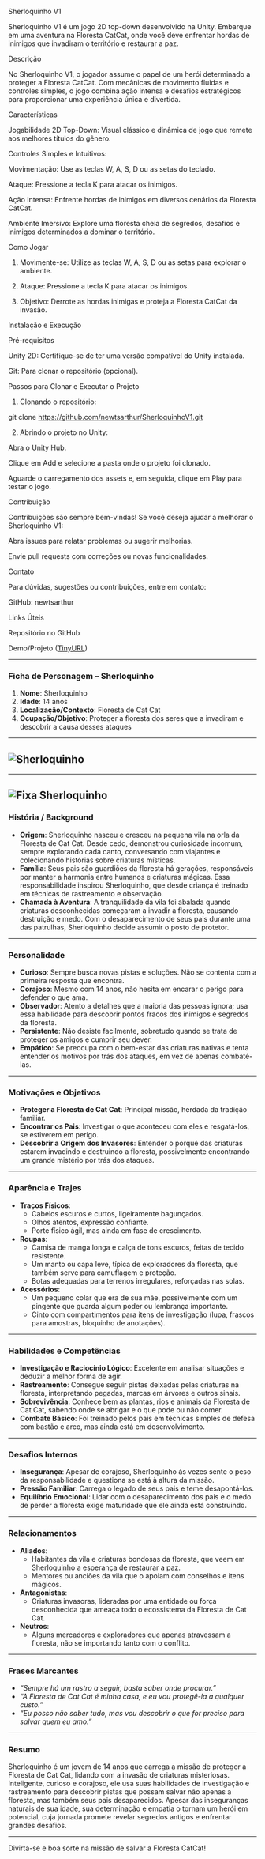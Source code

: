 Sherloquinho V1

Sherloquinho V1 é um jogo 2D top-down desenvolvido na Unity. Embarque em uma aventura na Floresta CatCat, onde você deve enfrentar hordas de inimigos que invadiram o território e restaurar a paz.

Descrição

No Sherloquinho V1, o jogador assume o papel de um herói determinado a proteger a Floresta CatCat. Com mecânicas de movimento fluidas e controles simples, o jogo combina ação intensa e desafios estratégicos para proporcionar uma experiência única e divertida.

Características

Jogabilidade 2D Top-Down: Visual clássico e dinâmica de jogo que remete aos melhores títulos do gênero.

Controles Simples e Intuitivos:

Movimentação: Use as teclas W, A, S, D ou as setas do teclado.

Ataque: Pressione a tecla K para atacar os inimigos.


Ação Intensa: Enfrente hordas de inimigos em diversos cenários da Floresta CatCat.

Ambiente Imersivo: Explore uma floresta cheia de segredos, desafios e inimigos determinados a dominar o território.


Como Jogar

1. Movimente-se: Utilize as teclas W, A, S, D ou as setas para explorar o ambiente.


2. Ataque: Pressione a tecla K para atacar os inimigos.


3. Objetivo: Derrote as hordas inimigas e proteja a Floresta CatCat da invasão.



Instalação e Execução

Pré-requisitos

Unity 2D: Certifique-se de ter uma versão compatível do Unity instalada.

Git: Para clonar o repositório (opcional).


Passos para Clonar e Executar o Projeto

1. Clonando o repositório:

git clone https://github.com/newtsarthur/SherloquinhoV1.git


2. Abrindo o projeto no Unity:

Abra o Unity Hub.

Clique em Add e selecione a pasta onde o projeto foi clonado.

Aguarde o carregamento dos assets e, em seguida, clique em Play para testar o jogo.




Contribuição

Contribuições são sempre bem-vindas! Se você deseja ajudar a melhorar o Sherloquinho V1:

Abra issues para relatar problemas ou sugerir melhorias.

Envie pull requests com correções ou novas funcionalidades.

Contato

Para dúvidas, sugestões ou contribuições, entre em contato:

GitHub: newtsarthur

Links Úteis

Repositório no GitHub

Demo/Projeto ([TinyURL](https://tinyurl.com/2dprfwlq))

---

### **Ficha de Personagem – Sherloquinho**

1. **Nome**: Sherloquinho  
2. **Idade**: 14 anos  
3. **Localização/Contexto**: Floresta de Cat Cat  
4. **Ocupação/Objetivo**: Proteger a floresta dos seres que a invadiram e descobrir a causa desses ataques


---
![Sherloquinho](img/sher.png) 
---
---
![Fixa Sherloquinho](img/fixa.png)
---


### **História / Background**  
- **Origem**: Sherloquinho nasceu e cresceu na pequena vila na orla da Floresta de Cat Cat. Desde cedo, demonstrou curiosidade incomum, sempre explorando cada canto, conversando com viajantes e colecionando histórias sobre criaturas místicas.  
- **Família**: Seus pais são guardiões da floresta há gerações, responsáveis por manter a harmonia entre humanos e criaturas mágicas. Essa responsabilidade inspirou Sherloquinho, que desde criança é treinado em técnicas de rastreamento e observação.  
- **Chamada à Aventura**: A tranquilidade da vila foi abalada quando criaturas desconhecidas começaram a invadir a floresta, causando destruição e medo. Com o desaparecimento de seus pais durante uma das patrulhas, Sherloquinho decide assumir o posto de protetor.  

---

### **Personalidade**  
- **Curioso**: Sempre busca novas pistas e soluções. Não se contenta com a primeira resposta que encontra.  
- **Corajoso**: Mesmo com 14 anos, não hesita em encarar o perigo para defender o que ama.  
- **Observador**: Atento a detalhes que a maioria das pessoas ignora; usa essa habilidade para descobrir pontos fracos dos inimigos e segredos da floresta.  
- **Persistente**: Não desiste facilmente, sobretudo quando se trata de proteger os amigos e cumprir seu dever.  
- **Empático**: Se preocupa com o bem-estar das criaturas nativas e tenta entender os motivos por trás dos ataques, em vez de apenas combatê-las.  

---

### **Motivações e Objetivos**  
- **Proteger a Floresta de Cat Cat**: Principal missão, herdada da tradição familiar.  
- **Encontrar os Pais**: Investigar o que aconteceu com eles e resgatá-los, se estiverem em perigo.  
- **Descobrir a Origem dos Invasores**: Entender o porquê das criaturas estarem invadindo e destruindo a floresta, possivelmente encontrando um grande mistério por trás dos ataques.  

---

### **Aparência e Trajes**  
- **Traços Físicos**:  
  - Cabelos escuros e curtos, ligeiramente bagunçados.  
  - Olhos atentos, expressão confiante.  
  - Porte físico ágil, mas ainda em fase de crescimento.  
- **Roupas**:  
  - Camisa de manga longa e calça de tons escuros, feitas de tecido resistente.  
  - Um manto ou capa leve, típica de exploradores da floresta, que também serve para camuflagem e proteção.  
  - Botas adequadas para terrenos irregulares, reforçadas nas solas.  
- **Acessórios**:  
  - Um pequeno colar que era de sua mãe, possivelmente com um pingente que guarda algum poder ou lembrança importante.  
  - Cinto com compartimentos para itens de investigação (lupa, frascos para amostras, bloquinho de anotações).  

---

### **Habilidades e Competências**  
- **Investigação e Raciocínio Lógico**: Excelente em analisar situações e deduzir a melhor forma de agir.  
- **Rastreamento**: Consegue seguir pistas deixadas pelas criaturas na floresta, interpretando pegadas, marcas em árvores e outros sinais.  
- **Sobrevivência**: Conhece bem as plantas, rios e animais da Floresta de Cat Cat, sabendo onde se abrigar e o que pode ou não comer.  
- **Combate Básico**: Foi treinado pelos pais em técnicas simples de defesa com bastão e arco, mas ainda está em desenvolvimento.  

---

### **Desafios Internos**  
- **Insegurança**: Apesar de corajoso, Sherloquinho às vezes sente o peso da responsabilidade e questiona se está à altura da missão.  
- **Pressão Familiar**: Carrega o legado de seus pais e teme desapontá-los.  
- **Equilíbrio Emocional**: Lidar com o desaparecimento dos pais e o medo de perder a floresta exige maturidade que ele ainda está construindo.  

---

### **Relacionamentos**  
- **Aliados**:  
  - Habitantes da vila e criaturas bondosas da floresta, que veem em Sherloquinho a esperança de restaurar a paz.  
  - Mentores ou anciões da vila que o apoiam com conselhos e itens mágicos.  
- **Antagonistas**:  
  - Criaturas invasoras, lideradas por uma entidade ou força desconhecida que ameaça todo o ecossistema da Floresta de Cat Cat.  
- **Neutros**:  
  - Alguns mercadores e exploradores que apenas atravessam a floresta, não se importando tanto com o conflito.  

---

### **Frases Marcantes**  
- *“Sempre há um rastro a seguir, basta saber onde procurar.”*  
- *“A Floresta de Cat Cat é minha casa, e eu vou protegê-la a qualquer custo.”*  
- *“Eu posso não saber tudo, mas vou descobrir o que for preciso para salvar quem eu amo.”*  

---

### **Resumo**  
Sherloquinho é um jovem de 14 anos que carrega a missão de proteger a Floresta de Cat Cat, lidando com a invasão de criaturas misteriosas. Inteligente, curioso e corajoso, ele usa suas habilidades de investigação e rastreamento para descobrir pistas que possam salvar não apenas a floresta, mas também seus pais desaparecidos. Apesar das inseguranças naturais de sua idade, sua determinação e empatia o tornam um herói em potencial, cuja jornada promete revelar segredos antigos e enfrentar grandes desafios.


---

Divirta-se e boa sorte na missão de salvar a Floresta CatCat!
